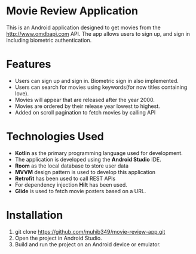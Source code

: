 # Movie Review Application
This is an Android application designed to get movies from the http://www.omdbapi.com API. The app allows users to sign up, and sign in including biometric authentication. 

# Features

* Users can sign up and sign in. Biometric sign in also implemented. 
* Users can search for movies using keywords(for now titles containing love).
* Movies will appear that are released after the year 2000.
* Movies are ordered by their release year lowest to highest.
* Added on scroll pagination to fetch movies by calling API


# Technologies Used

* **Kotlin** as the primary programming language used for development.
* The application is developed using the **Android Studio** IDE.
* **Room** as the local database to store user data
* **MVVM** design pattern is used to develop this application
* **Retrofit** has been used to call REST APIs
* For dependency injection **Hilt** has been used.
* **Glide** is used to fetch movie posters based on a URL.

# Installation

1. git clone https://github.com/muhib349/movie-review-app.git
2. Open the project in Android Studio. 
3. Build and run the project on an Android device or emulator.
